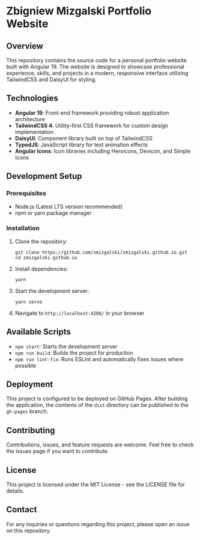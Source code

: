 # Zbigniew Mizgalski Portfolio Website

## Overview

This repository contains the source code for a personal portfolio website built with Angular 19. The website is designed to showcase professional experience, skills, and projects in a modern, responsive interface utilizing TailwindCSS and DaisyUI for styling.

## Technologies

- **Angular 19**: Front-end framework providing robust application architecture
- **TailwindCSS 4**: Utility-first CSS framework for custom design implementation
- **DaisyUI**: Component library built on top of TailwindCSS
- **TypedJS**: JavaScript library for text animation effects
- **Angular Icons**: Icon libraries including Heroicons, Devicon, and Simple Icons

## Development Setup

### Prerequisites

- Node.js (Latest LTS version recommended)
- npm or yarn package manager

### Installation

1. Clone the repository:
   ```
   git clone https://github.com/zmizgalski/zmizgalski.github.io.git
   cd zmizgalski.github.io
   ```

2. Install dependencies:
   ```
   yarn
   ```

3. Start the development server:
   ```
   yarn serve
   ```

4. Navigate to `http://localhost:4200/` in your browser

## Available Scripts

- `npm start`: Starts the development server
- `npm run build`: Builds the project for production
- `npm run lint-fix`: Runs ESLint and automatically fixes issues where possible

## Deployment

This project is configured to be deployed on GitHub Pages. After building the application, the contents of the `dist` directory can be published to the `gh-pages` branch.

## Contributing

Contributions, issues, and feature requests are welcome. Feel free to check the issues page if you want to contribute.

## License

This project is licensed under the MIT License - see the LICENSE file for details.

## Contact

For any inquiries or questions regarding this project, please open an issue on this repository.
